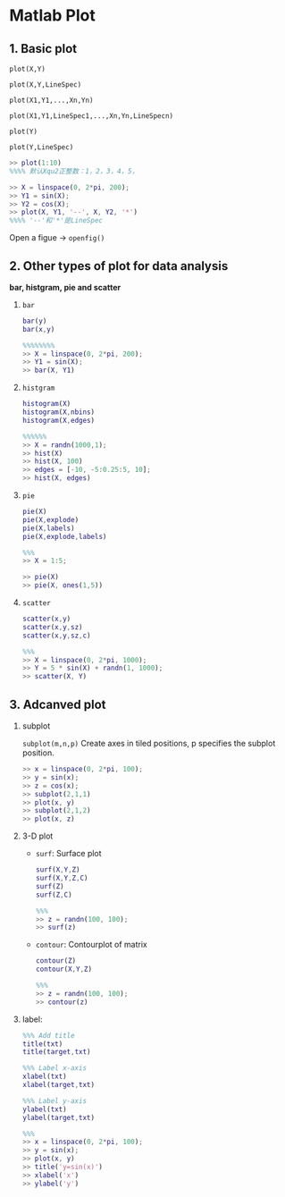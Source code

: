 # Matlab Plot

## 1. Basic plot

`plot(X,Y)`

`plot(X,Y,LineSpec)`

`plot(X1,Y1,...,Xn,Yn)`

`plot(X1,Y1,LineSpec1,...,Xn,Yn,LineSpecn)`

`plot(Y)`

`plot(Y,LineSpec)`

```matlab
>> plot(1:10)
%%%% 默认Xqu2正整数：1，2，3，4，5，

>> X = linspace(0, 2*pi, 200);
>> Y1 = sin(X);
>> Y2 = cos(X);
>> plot(X, Y1, '--', X, Y2, '*')
%%%% '--'和'*'是LineSpec
```

Open a figue -> `openfig()`

## 2. Other types of plot for data analysis

**bar, histgram, pie and scatter**

1. `bar`

   ```matlab
   bar(y)
   bar(x,y)
   
   %%%%%%%%
   >> X = linspace(0, 2*pi, 200);
   >> Y1 = sin(X);
   >> bar(X, Y1)
   ```

2. `histgram`

   ```matlab
   histogram(X)
   histogram(X,nbins)
   histogram(X,edges)
   
   %%%%%%
   >> X = randn(1000,1);
   >> hist(X)
   >> hist(X, 100)
   >> edges = [-10, -5:0.25:5, 10];
   >> hist(X, edges)
   ```

3. `pie`

   ```matlab
   pie(X)
   pie(X,explode)
   pie(X,labels)
   pie(X,explode,labels)
   
   %%%
   >> X = 1:5;
   
   >> pie(X)
   >> pie(X, ones(1,5))
   ```

4. `scatter`

   ```matlab
   scatter(x,y)
   scatter(x,y,sz)
   scatter(x,y,sz,c)
   
   %%%
   >> X = linspace(0, 2*pi, 1000);
   >> Y = 5 * sin(X) + randn(1, 1000);
   >> scatter(X, Y)
   ```

## 3. Adcanved plot

1. subplot

   `subplot(m,n,p)` Create axes in tiled positions, p specifies the subplot position.

   ```matlab
   >> x = linspace(0, 2*pi, 100);
   >> y = sin(x);
   >> z = cos(x);
   >> subplot(2,1,1)
   >> plot(x, y)
   >> subplot(2,1,2)
   >> plot(x, z)
   ```

2. 3-D plot

   - `surf`: Surface plot

     ```matlab
     surf(X,Y,Z)
     surf(X,Y,Z,C)
     surf(Z)
     surf(Z,C)
     
     %%%
     >> z = randn(100, 100);
     >> surf(z)
     ```

   - `contour`: Contourplot of matrix

     ```matlab
     contour(Z)
     contour(X,Y,Z)
     
     %%% 
     >> z = randn(100, 100);
     >> contour(z)
     ```

3. label:

   ```matlab
   %%% Add title
   title(txt)
   title(target,txt)
   
   %%% Label x-axis
   xlabel(txt)
   xlabel(target,txt)
   
   %%% Label y-axis
   ylabel(txt)
   ylabel(target,txt)
   
   %%%
   >> x = linspace(0, 2*pi, 100);
   >> y = sin(x);
   >> plot(x, y)
   >> title('y=sin(x)')
   >> xlabel('x')
   >> ylabel('y')
   ```
